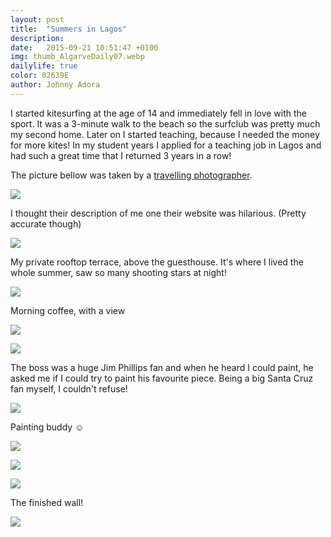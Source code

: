 ```yaml
---
layout: post
title:  "Summers in Lagos"
description: 
date:   2015-09-21 10:51:47 +0100
img: thumb_AlgarveDaily07.webp
dailylife: true
color: 02639E
author: Johnny Adora
---
```

I started kitesurfing at the age of 14 and immediately fell in love with the sport. 
It was a 3-minute walk to the beach so the surfclub was pretty much my second home. 
Later on I started teaching, because I needed the money for more kites!
In my student years I applied for a teaching job in Lagos and had such a great time that I returned 3 years in a row! 

The picture bellow was taken by a [travelling photographer](https://www.facebook.com/surfsouvenir).

![]({{site.baseurl}}/images/AlgarveDaily01.webp)

I thought their description of me one their website was hilarious. 
(Pretty accurate though)

![]({{site.baseurl}}/images/AlgarveDaily02.webp)

My private rooftop terrace, above the guesthouse.
It's where I lived the whole summer, saw so many shooting stars at night!

![]({{site.baseurl}}/images/AlgarveDaily03.webp)

Morning coffee, with a view

![]({{site.baseurl}}/images/AlgarveDaily04.webp)

![]({{site.baseurl}}/images/AlgarveDaily05.webp)

The boss was a huge Jim Phillips fan and when he heard I could paint, he asked me if I could try to paint his favourite piece. Being a big Santa Cruz fan myself, I couldn't refuse!

![]({{site.baseurl}}/images/AlgarveDaily06.webp)

Painting buddy ☺

![]({{site.baseurl}}/images/AlgarveDaily07.webp)

![]({{site.baseurl}}/images/AlgarveDaily08.webp)

![]({{site.baseurl}}/images/AlgarveDaily09.webp)

The finished wall!

![]({{site.baseurl}}/images/AlgarveDaily10.webp)